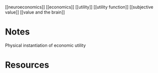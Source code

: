 [[neuroeconomics]]
[[economics]]
[[utility]]
[[utility function]]
[[subjective value]]
[[value and the brain]]

# Notes
Physical instantiation of economic utility

# Resources
